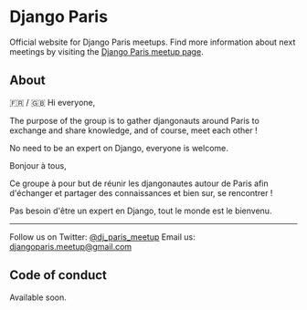 # Django Paris

Official website for Django Paris meetups.
Find more information about next meetings by visiting the [Django Paris meetup page](https://www.meetup.com/fr-FR/django-meetup-paris/).

## About

🇫🇷 / 🇬🇧
Hi everyone,

The purpose of the group is to gather djangonauts around Paris to exchange and share knowledge, and of course, meet each other !

No need to be an expert on Django, everyone is welcome.


Bonjour à tous,

Ce groupe à pour but de réunir les djangonautes autour de Paris afin d'échanger et partager des connaissances et bien sur, se rencontrer !

Pas besoin d'être un expert en Django, tout le monde est le bienvenu.

-----

Follow us on Twitter: [@dj_paris_meetup](https://twitter.com/dj_paris_meetup)
Email us: djangoparis.meetup@gmail.com

## Code of conduct

Available soon.
